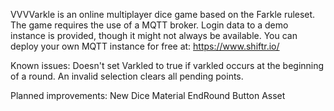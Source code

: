 VVVVarkle is an online multiplayer dice game based on the Farkle ruleset.
The game requires the use of a MQTT broker.
Login data to a demo instance is provided, though it might not always be available.
You can deploy your own MQTT instance for free at: https://www.shiftr.io/

Known issues:
Doesn't set Varkled to true if varkled occurs at the beginning of a round.
An invalid selection clears all pending points.

Planned improvements:
New Dice Material
EndRound Button Asset